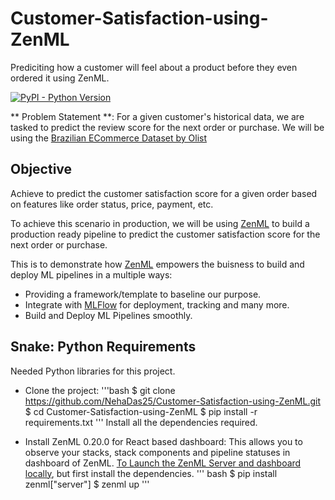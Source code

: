 # Customer-Satisfaction-using-ZenML
Prediciting how a customer will feel about a product before they even ordered it using ZenML.

[![PyPI - Python Version](https://img.shields.io/pypi/pyversions/zenml)](https://pypi.org/project/zenml/)

** Problem Statement **:
For a given customer's historical data, we are tasked to predict the review score for the next order or purchase. We will be using the [Brazilian ECommerce Dataset by Olist](https://www.kaggle.com/datasets/olistbr/brazilian-ecommerce)

## Objective
Achieve to predict the customer satisfaction score for a given order based on features like order status, price, payment, etc. 

To achieve this scenario in production, we will be using [ZenML](https://zenml.io/) to build a production ready pipeline to predict the customer satisfaction score for the next order or purchase.

This is to demonstrate how [ZenML](https://github.com/zenml-io/zenml) empowers the buisness to build and deploy ML pipelines in a multiple ways:
 - Providing a framework/template to baseline our purpose.
 - Integrate with [MLFlow](https://mlflow.org/) for deployment, tracking and many more.
 - Build and Deploy ML Pipelines smoothly.

## Snake: Python Requirements

Needed Python libraries for this project.

- Clone the project:
    '''bash
    $ git clone https://github.com/NehaDas25/Customer-Satisfaction-using-ZenML.git
    $ cd Customer-Satisfaction-using-ZenML
    $ pip install -r requirements.txt
    '''
    Install all the dependencies required.

- Install ZenML 0.20.0 for React based dashboard: This allows you to observe your stacks, stack components and pipeline statuses in dashboard of ZenML. [To Launch the ZenML Server and dashboard locally](https://docs.zenml.io/user-guide/starter-guide#explore-the-dashboard), but first install the dependencies.
    ''' bash
    $ pip install zenml["server"]
    $ zenml up
    '''
